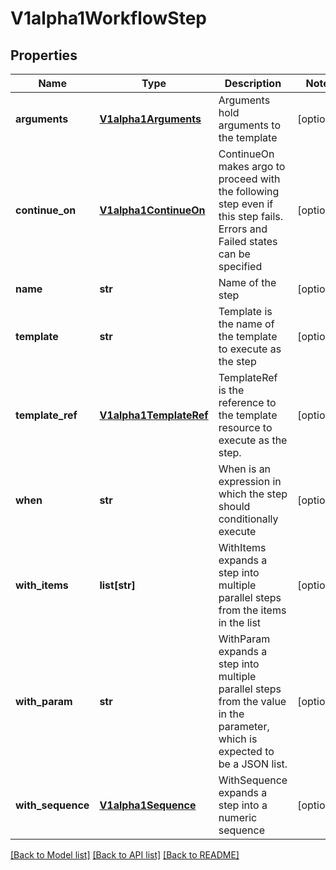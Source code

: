 # V1alpha1WorkflowStep

## Properties
Name | Type | Description | Notes
------------ | ------------- | ------------- | -------------
**arguments** | [**V1alpha1Arguments**](V1alpha1Arguments.md) | Arguments hold arguments to the template | [optional] 
**continue_on** | [**V1alpha1ContinueOn**](V1alpha1ContinueOn.md) | ContinueOn makes argo to proceed with the following step even if this step fails. Errors and Failed states can be specified | [optional] 
**name** | **str** | Name of the step | [optional] 
**template** | **str** | Template is the name of the template to execute as the step | [optional] 
**template_ref** | [**V1alpha1TemplateRef**](V1alpha1TemplateRef.md) | TemplateRef is the reference to the template resource to execute as the step. | [optional] 
**when** | **str** | When is an expression in which the step should conditionally execute | [optional] 
**with_items** | **list[str]** | WithItems expands a step into multiple parallel steps from the items in the list | [optional] 
**with_param** | **str** | WithParam expands a step into multiple parallel steps from the value in the parameter, which is expected to be a JSON list. | [optional] 
**with_sequence** | [**V1alpha1Sequence**](V1alpha1Sequence.md) | WithSequence expands a step into a numeric sequence | [optional] 

[[Back to Model list]](../README.md#documentation-for-models) [[Back to API list]](../README.md#documentation-for-api-endpoints) [[Back to README]](../README.md)


